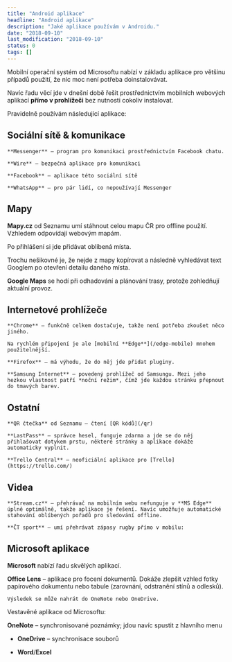 ```yaml
---
title: "Android aplikace"
headline: "Android aplikace"
description: "Jaké aplikace používám v Androidu."
date: "2018-09-10"
last_modification: "2018-09-10"
status: 0
tags: []
---
```


Mobilní operační systém od Microsoftu nabízí v základu aplikace pro většinu případů použití, že nic moc není potřeba doinstalovávat.

Navíc řadu věcí jde v dnešní době řešit prostřednictvím mobilních webových aplikací **přímo v prohlížeči** bez nutnosti cokoliv instalovat.

Pravidelně používám následující aplikace:

## Sociální sítě &amp; komunikace

    **Messenger** – program pro komunikaci prostřednictvím Facebook chatu.

    **Wire** – bezpečná aplikace pro komunikaci

    **Facebook** – aplikace této sociální sítě

    **WhatsApp** – pro pár lidí, co nepoužívají Messenger

## Mapy

**Mapy.cz** od Seznamu umí stáhnout celou mapu ČR pro offline použití. Vzhledem odpovídají webovým mapám.

Po přihlášení si jde přidávat oblíbená místa.

Trochu nešikovné je, že nejde z mapy kopírovat a následně vyhledávat text Googlem po otevření detailu daného místa.

**Google Maps** se hodí při odhadování a plánování trasy, protože zohledňují aktuální provoz.

## Internetové prohlížeče

    **Chrome** – funkčně celkem dostačuje, takže není potřeba zkoušet něco jiného.

    Na rychlém připojení je ale [mobilní **Edge**](/edge-mobile) mnohem použitelnější.

    **Firefox** – má výhodu, že do něj jde přidat pluginy.

    **Samsung Internet** – povedený prohlížeč od Samsungu. Mezi jeho hezkou vlastnost patří *noční režim*, čímž jde každou stránku přepnout do tmavých barev.

## Ostatní

    **QR čtečka** od Seznamu – čtení [QR kódů](/qr)

    **LastPass** – správce hesel, funguje zdarma a jde se do něj přihlašovat dotykem prstu, některé stránky a aplikace dokáže automaticky vyplnit.

    **Trello Central** – neoficiální aplikace pro [Trello](https://trello.com/)

## Videa

    **Stream.cz** – přehrávač na mobilním webu nefunguje v **MS Edge** úplně optimálně, takže aplikace je řešení. Navíc umožňuje automatické stahování oblíbených pořadů pro sledování offline.

    **ČT sport** – umí přehrávat zápasy rugby přímo v mobilu:

## Microsoft aplikace

**Microsoft** nabízí řadu skvělých aplikací.

  **Office Lens** – aplikace pro focení dokumentů. Dokáže zlepšit vzhled fotky papírového dokumentu nebo tabule (zarovnání, odstranění stínů a odlesků).

    Výsledek se může nahrát do OneNote nebo OneDrive.

Vestavěné aplikace od Microsoftu:

  **OneNote** – synchronisované poznámky; jdou navíc spustit z hlavního menu

  - **OneDrive** – synchronisace souborů

  - **Word**/**Excel**